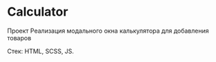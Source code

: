 # Calculator
Проект
Реализация модального окна калькулятора для добавления товаров

Стек: HTML, SCSS, JS.
